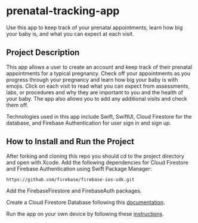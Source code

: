# prenatal-tracking-app

Use this app to keep track of your prenatal appointments, learn how big your baby is, and what you can expect at each visit. 

## Project Description

This app allows a user to create an account and keep track of their prenatal appointments for a typical pregnancy. Check off your appointments as you progress through your pregnancy and learn how big your baby is with emojis. Click on each visit to read what you can expect from assessments, labs, or procedures and why they are important to you and the health of your baby. The app also allows you to add any additional visits and check them off.

Technologies used in this app include Swift, SwiftUI, Cloud Firestore for the database, and Firebase Authentication for user sign in and sign up. 

## How to Install and Run the Project

After forking and cloning this repo you should cd to the project directory and open with Xcode. 
Add the following dependencies for Cloud Firestore and Firebase Authentication using Swift Package Manager:

```https://github.com/firebase/firebase-ios-sdk.git```

Add the FirebaseFirestore and FirebaseAuth packages.

Create a Cloud Firestore Database following this [documentation](https://firebase.google.com/docs/firestore/quickstart).

Run the app on your own device by following these [instructions](https://developer.apple.com/documentation/xcode/running-your-app-in-simulator-or-on-a-device).
